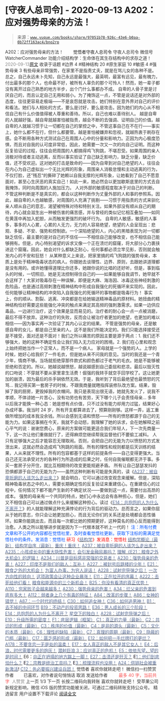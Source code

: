 # [守夜人总司令] - 2020-09-13 A202：应对强势母亲的方法！

> 来源：[`www.yuque.com/books/share/97051b78-926c-43e6-b0aa-0b72ff163ac4/bno2rp`](https://www.yuque.com/books/share/97051b78-926c-43e6-b0aa-0b72ff163ac4/bno2rp)

<ne-p id="520f42f3293818f927861ebbd5b15da4_p_0" data-lake-id="520f42f3293818f927861ebbd5b15da4_p_0"><ne-text id="u617354b0" style="color: rgb(51, 51, 51);">A202：应对强势母亲的方法！</ne-text></ne-p> <ne-p id="16cf53ead4c31c6d8ef541b3c12c1a36" data-lake-id="16cf53ead4c31c6d8ef541b3c12c1a36"><ne-text id="u68bce523" ne-fontsize="12" style="color: rgb(255, 255, 255);">原创</ne-text><ne-text id="ufc5b4fa1" ne-fontsize="14">觉悟者</ne-text><ne-text id="u867e90b3" ne-fontsize="14">守夜人总司令</ne-text></ne-p> <ne-p id="6acd7eafc49bc6ead57c887582c3c22c" data-lake-id="6acd7eafc49bc6ead57c887582c3c22c"><ne-text id="u87340d2d" ne-fontsize="14" ne-bold="true" style="color: rgb(51, 51, 51);">守夜人总司令</ne-text></ne-p> <ne-p id="e6b12765ba3f480731b404481db2400f" data-lake-id="e6b12765ba3f480731b404481db2400f"><ne-text id="u519f5ad4" ne-fontsize="14" style="color: rgb(51, 51, 51);">微信号</ne-text><ne-text id="u4105d00f" ne-fontsize="14" style="color: rgb(51, 51, 51);">WatcherCommander</ne-text></ne-p> <ne-p id="64483dcedb26a5817f122cd7d5b15c05" data-lake-id="64483dcedb26a5817f122cd7d5b15c05"><ne-text id="uce57bc09" ne-fontsize="14" style="color: rgb(51, 51, 51);">功能介绍</ne-text><ne-text id="uca1f1252" ne-fontsize="14" style="color: rgb(51, 51, 51);">结构学：生命体在其生存结构中的求存之道！</ne-text></ne-p> <ne-p id="ab649cc7ac647ecc008c48fa8a630ea9" data-lake-id="ab649cc7ac647ecc008c48fa8a630ea9"><ne-text id="u0d47e8c1" style="color: rgb(140, 140, 140);">2020-09-13</ne-text>[<ne-text id="u62315471" ne-fontsize="14">原文</ne-text>](https://mp.weixin.qq.com/s?__biz=MzAxNDk1NjI2Mw==&mid=2247485655&idx=1&sn=8b567ca04de5fe4deacfbfd7a3480ef7&chksm=9b8a2b5facfda2490b6c6c7a92e1ca520c1840ac5478c94a033c9b0ac8a07e7d8ceb7756fe61&scene=27#wechat_redirect&cpage=148)</ne-p> <ne-p id="5ac9a754168cd8a5983f6f5978f3d333" data-lake-id="5ac9a754168cd8a5983f6f5978f3d333"><ne-text id="ua7ac9564" style="color: rgb(51, 51, 51);">收录于话题</ne-text></ne-p> <ne-p id="bef7680ea2159c55f0db3ebfdeda863b" data-lake-id="bef7680ea2159c55f0db3ebfdeda863b"><ne-text id="u73ead190" style="color: rgb(51, 51, 51);">#边界 4</ne-text></ne-p> <ne-p id="a2cb7d7e6929a8f6c40c33af38cb3dfc" data-lake-id="a2cb7d7e6929a8f6c40c33af38cb3dfc"><ne-text id="u395b45e8" style="color: rgb(51, 51, 51);">#精神结构 20</ne-text></ne-p> <ne-p id="9880497bd38700a374368bf9d00f3800" data-lake-id="9880497bd38700a374368bf9d00f3800"><ne-text id="u06b6e826" style="color: rgb(51, 51, 51);">#原生家庭 10</ne-text></ne-p> <ne-p id="23caf004182652932d2ea29f6de7c1e5" data-lake-id="23caf004182652932d2ea29f6de7c1e5"><ne-text id="uce70ae17" style="color: rgb(51, 51, 51);">#敏感 4</ne-text></ne-p> <ne-p id="ed45fa9b228dce703f1a91cb0e188353" data-lake-id="ed45fa9b228dce703f1a91cb0e188353"><ne-text id="u6d4a5333" style="color: rgb(51, 51, 51);">#强势母亲 3</ne-text></ne-p> <ne-p id="40dbbbc8bc9107075d358a2a09bf456b" data-lake-id="40dbbbc8bc9107075d358a2a09bf456b"><ne-text id="u19c479c1" style="color: rgb(51, 51, 51);">有些母亲非常强势，在家里不是指责丈夫，就是在骂儿女的各种不是。总之，自己永远未卜先知，自己永远是最强大，最英明，最富有远见，最有魄力，付出最多的那个人，也命最不好，被所有人辜负的那个可怜人！然而，她一辈子都没有离开过自己熟悉的地方半步，出个门什么事都办不成。</ne-text></ne-p> <ne-p id="62da9d72b5ba059e56c0f78a6e9efdf4" data-lake-id="62da9d72b5ba059e56c0f78a6e9efdf4"><ne-text id="u7ef8c321" style="color: rgb(51, 51, 51);">自卑的人骨子里是讨厌自己的，而且认定自己无用和弱小。为了掩饰这一点，不管是说话还是对外部的态度，往往更容易走极端——不是哀怨就是攻击。她们特别在意外界对自己的评价和看法。她们与人相处的方式，要么是讨好，要么是攻击。因为她们的内心从不相信自己有什么价值值得被人尊重和善待。所以，自己也难以善待别人。</ne-text></ne-p> <ne-p id="9e49c6a43e664b2ea73282985af5e92a" data-lake-id="9e49c6a43e664b2ea73282985af5e92a"><ne-text id="ub4970edc" style="color: rgb(51, 51, 51);">越是自卑的人就越好强，越自卑就越害怕被指责，越会不断的去强调、证明自己的价值。越自卑的人就越习惯于让一切都在自己的掌控之中，不管这事自己在不在行——事实上，她什么都不在行，但什么都要管。越是害怕被嫌弃和忽视，就越热衷于刷存在感。会不断用各种方式测试自己在周围人心中的分量和影响力。正因为内心极度恐惧，而且对自我的认可度非常低，因此，她需要一次又一次的向自己证明。而这种反复验证的过程，往往会把周围的人都搞得鸡飞狗跳，不堪忍受。如果周围的亲人消极对待或者主动逃离，反而以事实验证了自己缺乏影响力，缺乏分量，缺乏价值，还不受欢迎。这对她的打击是致命的——因为自卑到对自己绝望的人，往往会在内心为自己虚拟出一个无比光辉的形象，周围亲人消极怠慢和主动逃离的行为，不仅打脸，还”残忍“的撕碎了她赖以自我支撑的光辉形象，让她看到了自己不愿意面对，甚至心生厌恶的真实自己！如此一来，她必然会以更加歇斯底里的方式去自我掩饰，同时向周围的人施加压力。</ne-text></ne-p> <ne-p id="ded8b740bc23ac3e8f1a48169e2ca44e" data-lake-id="ded8b740bc23ac3e8f1a48169e2ca44e"><ne-text id="u0a55a54a" style="color: rgb(51, 51, 51);">人对外部的敏感程度取决于对自己的判断。不管这种判断是不是真实的，都会以这种判断作为丈量外部的人和事的参照系。因此，越自卑的人也越敏感，对周围的人充满了挑剔——习惯于用指责的方式来驯化亲人顺从自己的意志，渴望被特殊对待和特别关注。如果外部没有顺从自己的期待，内心就会滋生出一种被伤害的痛苦感，并与曾经的类似记忆相互叠加——如同在黄莲中再加入蛇胆，从而触发更强烈的破坏行为。</ne-text></ne-p> <ne-p id="e5891ad06ec3a50ded828e53d185fba1" data-lake-id="e5891ad06ec3a50ded828e53d185fba1"><ne-text id="ua85e3a12" style="color: rgb(51, 51, 51);">自卑的人敏感，敏感的人事多，事多的人心累，心累的人无力，无力的人容易绝望，绝望的人会呈现出：悲观、多疑、不安、强势和控制欲。一个深陷绝望的人，内心的黑暗表现为对一切都缺乏信任，最主要的是对自己的不信任——不相信自己能够改变，也不相信自己能够拥有。但是，内心特别渴望的诉求又像一个正在溃烂的窟窿，将大部分心力裹挟进这个窟窿。因此，她会对什么都缺乏耐心，任何事都必须立竿见影，否则就会触发内心的不安和狂怒！</ne-text></ne-p> <ne-p id="fcb3fe6bfb920d203196351e319ef703" data-lake-id="fcb3fe6bfb920d203196351e319ef703"><ne-text id="u6f826bf8" style="color: rgb(51, 51, 51);">从某种意义上来说，把家里搞的鸡飞狗跳的强势母亲，本质上是处于精神吸毒状态的病人。你跟她去谈理性、边界、原则，去跟她讲道理都是没有用的。或许她懂得道理比你还多，她跟你说的比唱的还好听，但是，事到临头的时候，一切照旧，她是无法控制得住自己的——如果能够自我调节，她早就不会这样了！大家对吸毒存在一种误解，即便是大麻、海洛因、冰毒这些神经刺激的危险品，也是通过高频刺激在精神结构中形成自我强化的死循环来实现的。因此，任何能够让精神结构的冲突陷入自我强化的死循环的事物都是吸毒行为！</ne-text></ne-p> <ne-p id="09348e0f4d12689bd64bb674c34666e3" data-lake-id="09348e0f4d12689bd64bb674c34666e3"><ne-text id="u23ba1b2f" style="color: rgb(51, 51, 51);">事实上，你的顺从、割裂、逃离、冲突都是在给她输送精神毒品的原材料。她扭曲的精神结构恰好需要这些能强化冲突的触点来满足其高频的强刺激需求。如果一边供应毒品，一边进行治疗，这个效果是显而易见的。治疗者的耐心会一点一点被消磨，最后不得不放弃。这种治疗的失败，反而会让被治疗者更加的绝望，也更加的难以相信——因为事实再一次验证了其内心认定的结果。</ne-text></ne-p> <ne-p id="bccfdb795e006ddd44bb70fc1bd8fcd4" data-lake-id="bccfdb795e006ddd44bb70fc1bd8fcd4"><ne-text id="u873f8da9" style="color: rgb(51, 51, 51);">不管是强势的母亲，还是敏感自卑的女儿，都是自己至亲的人。这不是我们所能决定的。我们只能选择接受还是不接受，面对还是不面对！我们之所以痛苦的原因主要是源于两点：1\. 我们还不够强大，她的这种不确定性会让我们陷入无力应对的困境。2\. 我们在心里和观念上始终把她当作一个正常人，而不是一个病人。</ne-text></ne-p> <ne-p id="c1c878fe376fd8107d25b92ed78e4da9" data-lake-id="c1c878fe376fd8107d25b92ed78e4da9"><ne-text id="u61a3f3bc" style="color: rgb(51, 51, 51);">家母就是一个强势的人。上学的时候，她好心给我织了一件毛衣，但是她从来不问我的意见。当时的我还是一个青少年，情商不够。当场就拒绝穿那件款式和颜色都过于老气的毛衣。她是不能够被拒绝和否定的。所以，她越说越愤怒，越说越感到自己委屈和悲凉。最后以毁灭性的口吻说：不穿就不要从家里拿生活费！倔强的我转手就空手回学校了。这让她更加的崩溃，因为最后的杀手锏依然无效。于是，我听到了背后最绝望也最愤怒的咒骂…</ne-text></ne-p> <ne-p id="6e37aef414cd1dcf03861fc8e96dfcc6" data-lake-id="6e37aef414cd1dcf03861fc8e96dfcc6"><ne-text id="u48591444" style="color: rgb(51, 51, 51);">我记得买第一套房子的时候，不跟我商量就瞎指挥装修队改方案。结果，毁掉了我的厨房，更毁掉我的衣帽间。我只是表现出很无语，她就先发火了，说我不孝顺，不体谅她一片苦心，没有功劳也有苦劳，天下哪个儿子会责怪母亲…</ne-text></ne-p> <ne-p id="4360daaf569a62da587bc0084d9e227a" data-lake-id="4360daaf569a62da587bc0084d9e227a"><ne-text id="u84038505" style="color: rgb(51, 51, 51);">多年以后我才能换一种心态：她是想有点价值，只不过没有能力却用力过猛，结果好心办成坏事。我当时 24 岁，所有开支都算进去了，预算刚刚够。这样一弄，返工重做所增加的成本我没余钱。所以会感到无语和愤怒——所有的愤怒都源于自己的无能为力。如果这事搁在今天，我就不会动怒，我理解了她的诉求，会在她解释之前心平气的说：谢谢您费心，原来的方案做可能更适合我们年轻人，下一次先商量一下，这一次让他们重做就行了，还得麻烦您继续帮我监督他们不要偷工减料。</ne-text></ne-p> <ne-p id="c6c1ed92895fbc253b0879e85f5114c9" data-lake-id="c6c1ed92895fbc253b0879e85f5114c9"><ne-text id="u5f9d0eb5" style="color: rgb(51, 51, 51);">人只有足够强大之后才能容忍无理取闹。否则，会把自己的无能为力以愤怒的方式发泄出来，这就必然会造成鸡飞狗跳的局面。所有的理性和规则都是后天训练的结果，人从来就不理性。所有的包容都基于这样的前提条件——自己变得更强大。当自己还无法承受对方的各种行为所造成的后果之时，任何自我催眠都无济于事。多买一套房子分开住，就比互相期待的改变更能规避矛盾。</ne-text></ne-p> <ne-p id="58bf62ce7768a5368afe60c5761a91cc" data-lake-id="58bf62ce7768a5368afe60c5761a91cc"><ne-text id="u8d0ecbee" style="color: rgb(51, 51, 51);">所有让自己瑟瑟发抖的恐惧都源于自己的无能为力——虽然这种判断有可能是失真的，读《</ne-text>[<ne-text id="u22beae32" style="color: rgb(87, 107, 149);">A237：被自卑折磨的人该怎么走出来？</ne-text>](http://mp.weixin.qq.com/s?__biz=MzIzMDYwOTM0Mg==&mid=2247484529&idx=1&sn=5cda6fa381314ad6f7a35ab99e1371eb&chksm=e8b19ca0dfc615b689e2d9bb82ff6a52ad758063a1994d668cd4b86d62f7eb69d75dcf203381&scene=21#wechat_redirect)<ne-text id="u9f089958" style="color: rgb(51, 51, 51);">》就会明白，它可以通过改变观念来缓解。但是，深陷精神吸毒状态之中的人，需要长期确定性的反复验证来重建信心。在重建信心的过程中，任何情况下都不能产生新的不确定状况——要做到这一点，需要付出高昂的成本。</ne-text></ne-p> <ne-p id="78169b4a1af4d21c28ebcaffaf6ea422" data-lake-id="78169b4a1af4d21c28ebcaffaf6ea422"><ne-text id="u66bbf3c4" ne-bold="true" style="color: rgb(51, 51, 51);">强势的母亲有一个共同的特点，她们心中永远会有各种担心，但是，她们又不相信自己可以通过做点什么来缓解这种担心。读过《</ne-text>[<ne-text id="u73838103" ne-bold="true" style="color: rgb(87, 107, 149);">E14：总抱怨的人为什么不离开？</ne-text>](http://mp.weixin.qq.com/s?__biz=MzIzMDYwOTM0Mg==&mid=2247484341&idx=1&sn=c266eb0136273f0b1219e0fd659daafc&chksm=e8b19b64dfc61272f157e1e17a76b2e83c6fd62a1beb78d60ea73a65463109b428cd9dd6ce7a&scene=21#wechat_redirect)<ne-text id="u7ff3df28" ne-bold="true" style="color: rgb(51, 51, 51);">》的人就能理解这种充满悖论的行为背后的驱动力。</ne-text><ne-text id="ubb9e63de" style="color: rgb(51, 51, 51);">总而言之，如果你屈从于她的意志，你只会让她更加担心，而且无论你们的关系还是处境都会恶性循环。如果你能跳出去，而且每一次都比她的预期更好，这种莫名的担心反而能得到治愈。人类之所以能够进步就是因为下一代根本就不听上一代的！</ne-text></ne-p> <ne-p id="16b329bddf27dba0baf7ea85db9bd83f" data-lake-id="16b329bddf27dba0baf7ea85db9bd83f"><ne-text id="u2e5f2795" style="color: rgb(0, 82, 255);">注：</ne-text><ne-text id="u0edb4248" style="color: rgb(0, 82, 255);">所有付费文章和不公开的内容都在觉悟社里，及时查看觉悟社更新。获取下注标的需满足觉悟社中的条件。发消息：觉悟社</ne-text></ne-p> <ne-p id="457ba340a508edc24386fdfc39f3eab9" data-lake-id="457ba340a508edc24386fdfc39f3eab9"><ne-text id="uba0476f6" style="color: rgb(255, 0, 0);">研习《</ne-text>[<ne-text id="u5e34d643" style="color: rgb(87, 107, 149);">结构学</ne-text>](https://mp.weixin.qq.com/mp/appmsgalbum?action=getalbum&album_id=1318317199878225920&__biz=MzAxNDk1NjI2Mw==#wechat_redirect)<ne-text id="uf64864df" style="color: rgb(255, 0, 0);">》发消息</ne-text><ne-text id="u7ed46060" ne-bold="true" style="color: rgb(255, 0, 0);">：觉悟社</ne-text></ne-p>  <ne-p id="9edf552629cc59659ee76d69ca0e0a3d" data-lake-id="9edf552629cc59659ee76d69ca0e0a3d"><ne-card data-card-name="image" data-card-type="inline" id="PWWiT" data-event-boundary="card" style="color: rgb(51, 51, 51);"><ne-p id="2a4eb0530965edc76691daf76a311188" data-lake-id="2a4eb0530965edc76691daf76a311188">[<ne-text id="u502c2e09" style="color: rgb(87, 107, 149);">结构学概论（最新）</ne-text>](http://mp.weixin.qq.com/s?__biz=MzAxNDk1NjI2Mw==&mid=2247485167&idx=1&sn=d5e962eff4a8e9770c83bc87d19d07f3&chksm=9b8a2567acfdac7154f7a62996dca874e5d186b44f3d120dcb633760318788c42d304e325313&scene=21#wechat_redirect)</ne-p> <ne-p id="51837cd657ad6d878ff06b63913b4aa5" data-lake-id="51837cd657ad6d878ff06b63913b4aa5">[<ne-text id="ue7b48086" style="color: rgb(87, 107, 149);">结构学自序（最新）</ne-text>](http://mp.weixin.qq.com/s?__biz=MzAxNDk1NjI2Mw==&mid=2247485327&idx=1&sn=5a8c9a6499c84e1c3129ca7cb41e0ac7&chksm=9b8a2407acfdad112471c12c6b86e4e914116dbb6d6588fa726a72e0aafa01d9c1b9fd24a738&scene=21#wechat_redirect)</ne-p> <ne-p id="8af07294277ea6320acaec7a78bb7bfa" data-lake-id="8af07294277ea6320acaec7a78bb7bfa">[<ne-text id="u5efaf0fb" style="color: rgb(87, 107, 149);">重庆！重庆！</ne-text>](http://mp.weixin.qq.com/s?__biz=MzAxNDk1NjI2Mw==&mid=2247485354&idx=1&sn=331128611c478feede60317e963239a5&chksm=9b8a2422acfdad3448a9bcc0f9745f4367028e8a9b0a307f7c01c2690c398560a4be5e43492c&scene=21#wechat_redirect)</ne-p> <ne-p id="7a6cdb6640dd5038feb63d05d29b8abe" data-lake-id="7a6cdb6640dd5038feb63d05d29b8abe">[<ne-text id="ua1c704ec" style="color: rgb(87, 107, 149);">A237：被自卑折磨的人该怎么走出来？</ne-text>](http://mp.weixin.qq.com/s?__biz=MzIzMDYwOTM0Mg==&mid=2247484529&idx=1&sn=5cda6fa381314ad6f7a35ab99e1371eb&chksm=e8b19ca0dfc615b689e2d9bb82ff6a52ad758063a1994d668cd4b86d62f7eb69d75dcf203381&scene=21#wechat_redirect)</ne-p> <ne-p id="202cb8bf6e1621585385b530f5dc7e86" data-lake-id="202cb8bf6e1621585385b530f5dc7e86">[<ne-text id="u018eff0d" style="color: rgb(87, 107, 149);">A235：小孩成长中的重大隐性危害！</ne-text>](http://mp.weixin.qq.com/s?__biz=MzIzMDYwOTM0Mg==&mid=2247484498&idx=1&sn=29d5df90e1621a833a1b091917d398c5&chksm=e8b19c83dfc61595ea43aa681ecf86e291392deeec080e32ab21cbacdd044c99e0d9ba86591e&scene=21#wechat_redirect)</ne-p> <ne-p id="5cb3c636f9c00794ee40729a12f496f3" data-lake-id="5cb3c636f9c00794ee40729a12f496f3">[<ne-text id="ud0be3b0b" style="color: rgb(87, 107, 149);">会引发金融风暴吗？</ne-text>](http://mp.weixin.qq.com/s?__biz=MzIzMDYwOTM0Mg==&mid=2247484522&idx=1&sn=2c70396adcb6dc54df34052ca924aac5&chksm=e8b19cbbdfc615ad03c4de063af6eb3dcd8af5e3b20e71438206304d6b44ad150fc6d8b8e9ff&scene=21#wechat_redirect)</ne-p> <ne-p id="134a18b356bd66d7ee63a608c41c0830" data-lake-id="134a18b356bd66d7ee63a608c41c0830">[<ne-text id="ufe23ba70" style="color: rgb(87, 107, 149);">理解《E21：粮食之外大机会》的逻辑！</ne-text>](http://mp.weixin.qq.com/s?__biz=MzIzMDYwOTM0Mg==&mid=2247484490&idx=1&sn=d6b0ba80383d73c2bfb33dd61bad8d51&chksm=e8b19c9bdfc6158d73d9235a78c2973b21668eebd350c2f32979b7c00cbf60772ad297245654&scene=21#wechat_redirect)</ne-p> <ne-p id="98181065e9c8a1235ecd079b22569b67" data-lake-id="98181065e9c8a1235ecd079b22569b67">[<ne-text id="u4ab5b9b8" style="color: rgb(87, 107, 149);">A234：川普是目标感非常强的交易者！</ne-text>](http://mp.weixin.qq.com/s?__biz=MzAxNDk1NjI2Mw==&mid=2247485608&idx=1&sn=057b67c8598ed8c182cbd27b048bb43a&chksm=9b8a2b20acfda2364c5788396766d79261e91c64949349d9a398b69e85f64dcbf357125dc14b&scene=21#wechat_redirect)</ne-p> <ne-p id="3ef6816bd8dad4778901e589653e4382" data-lake-id="3ef6816bd8dad4778901e589653e4382">[<ne-text id="uafb97997" style="color: rgb(87, 107, 149);">A230：强势母亲的危害！</ne-text>](http://mp.weixin.qq.com/s?__biz=MzAxNDk1NjI2Mw==&mid=2247485580&idx=1&sn=2cc3edbadc35fe694b34e553e609e93f&chksm=9b8a2b04acfda21277dcce494459ecb73b606a954a7e020e03498408591b33bead008575f0f7&scene=21#wechat_redirect)</ne-p> <ne-p id="21504616017bd9a6047ee59240f1d91f" data-lake-id="21504616017bd9a6047ee59240f1d91f">[<ne-text id="ud97b1c2e" style="color: rgb(87, 107, 149);">A227：印度不是我们的敌人：互补！</ne-text>](http://mp.weixin.qq.com/s?__biz=MzAxNDk1NjI2Mw==&mid=2247485574&idx=1&sn=268d20521da6989ef4ae4dd016f2786b&chksm=9b8a2b0eacfda2181ec2982469228e388b8a0b4bd1418bc8fd7a61b31e09253a019d6c409a38&scene=21#wechat_redirect)</ne-p> <ne-p id="4f493f9b6a24ca6492074e5fc236e03b" data-lake-id="4f493f9b6a24ca6492074e5fc236e03b">[<ne-text id="u77ef1606" style="color: rgb(87, 107, 149);">A227 ：被封号后跳楼的少年！</ne-text>](http://mp.weixin.qq.com/s?__biz=MzAxNDk1NjI2Mw==&mid=2247485567&idx=1&sn=08c539f8f9af069f0be6a2b77ae1e332&chksm=9b8a2bf7acfda2e147d220912f1643f4d151b6d470349d767471016ae5e2ef75ad61942949aa&scene=21#wechat_redirect)</ne-p> <ne-p id="d59c14756c6b8f99867629b241ee2e09" data-lake-id="d59c14756c6b8f99867629b241ee2e09">[<ne-text id="u7ca3a748" style="color: rgb(87, 107, 149);">E21：粮食之外的大机会！</ne-text>](http://mp.weixin.qq.com/s?__biz=MzIzMDYwOTM0Mg==&mid=2247484467&idx=1&sn=3e55978f301000a127810e175ff62431&chksm=e8b19ce2dfc615f43cf8c3132fde8ff0b62438e3f2c48fc87d1e74e56cf796e6a81cbf6095d1&scene=21#wechat_redirect)</ne-p> <ne-p id="5b6fddb03b50f76d81a43e0827d31d01" data-lake-id="5b6fddb03b50f76d81a43e0827d31d01">[<ne-text id="u5659cff1" style="color: rgb(87, 107, 149);">为富人办事，为穷人说话！</ne-text>](http://mp.weixin.qq.com/s?__biz=MzIzMDYwOTM0Mg==&mid=2247484462&idx=1&sn=195ebab17907fba73c69ae7a11bc40ad&chksm=e8b19cffdfc615e9b2f88327d492813afa3656859f4d67a6d831ac1cf684a54b760a8b8edcd6&scene=21#wechat_redirect)</ne-p> <ne-p id="308a98d22b316798201368c3ec959630" data-lake-id="308a98d22b316798201368c3ec959630">[<ne-text id="ud1c8ea42" style="color: rgb(87, 107, 149);">A228：试射完导弹之后！</ne-text>](http://mp.weixin.qq.com/s?__biz=MzIzMDYwOTM0Mg==&mid=2247484457&idx=1&sn=df8df33971702f91b753ae45f52d165d&chksm=e8b19cf8dfc615ee367c487e82b8450dd723dd5255b789337b8bde92a1f8405e3d71269f34ae&scene=21#wechat_redirect)</ne-p> <ne-p id="ceb5b879b4ce41a2b71b01445f04445b" data-lake-id="ceb5b879b4ce41a2b71b01445f04445b">[<ne-text id="ud765f731" style="color: rgb(87, 107, 149);">一次方向性的转向！</ne-text>](http://mp.weixin.qq.com/s?__biz=MzIzMDYwOTM0Mg==&mid=2247484426&idx=1&sn=430ba9a2f1537848dc2ca35f44877633&chksm=e8b19cdbdfc615cdf516be63ce9647608d13cfc5edb93e248227b651264b71a4c3ef40af6469&scene=21#wechat_redirect)</ne-p> <ne-p id="07c734f2993df71d4e85b079ddfa1a29" data-lake-id="07c734f2993df71d4e85b079ddfa1a29">[<ne-text id="u1cab3f47" style="color: rgb(87, 107, 149);">这项政策会让这种企业暴涨！</ne-text>](http://mp.weixin.qq.com/s?__biz=MzAxNDk1NjI2Mw==&mid=2247485501&idx=1&sn=48afac32bfdab7acc8bcdc4c747a5060&chksm=9b8a2bb5acfda2a3cca374997c6b5a4e8e9e26e4f5bf4bd171ef9100692e431fab74cbbc15f6&scene=21#wechat_redirect)</ne-p> <ne-p id="8ae6c1991cc23c99c65484ff1dab40ae" data-lake-id="8ae6c1991cc23c99c65484ff1dab40ae">[<ne-text id="u8b89b6ea" style="color: rgb(87, 107, 149);">E11：正在拉开的序幕！</ne-text>](http://mp.weixin.qq.com/s?__biz=MzIzMDYwOTM0Mg==&mid=2247484429&idx=1&sn=279d506a3227b5ce32b3f748030b6d85&chksm=e8b19cdcdfc615cab4d71852335bf289a6cd64cec0767a6a6d5f94037774b63e03b7b0ee08d1&scene=21#wechat_redirect)</ne-p> <ne-p id="ef6368d47170aca9c12f9c8eef318b10" data-lake-id="ef6368d47170aca9c12f9c8eef318b10">[<ne-text id="u4ddad7f8" style="color: rgb(87, 107, 149);">A222：去死给他们看！</ne-text>](http://mp.weixin.qq.com/s?__biz=MzIzMDYwOTM0Mg==&mid=2247484441&idx=1&sn=1615709251d7bb034c73ecce3e4c14c5&chksm=e8b19cc8dfc615ded11c69f5d87f331891afe58bb6a1ac4d18908e7056fdc2ca7deb28a02ffa&scene=21#wechat_redirect)</ne-p> <ne-p id="a157ea0003ab6394a22e2d574f65f154" data-lake-id="a157ea0003ab6394a22e2d574f65f154">[<ne-text id="u605a7d1e" style="color: rgb(87, 107, 149);">粮食和能源中的三个新机会！</ne-text>](http://mp.weixin.qq.com/s?__biz=MzIzMDYwOTM0Mg==&mid=2247484415&idx=1&sn=ef3626b963e5b45dec87912463a8603e&chksm=e8b19b2edfc6123828d2919701fcc05f05fc035bc55ce0c6e8440475b4884683c024235823db&scene=21#wechat_redirect)</ne-p> <ne-p id="5ef5b4e56b0504808f035bb4df8e3cf2" data-lake-id="5ef5b4e56b0504808f035bb4df8e3cf2">[<ne-text id="u4aae8b61" style="color: rgb(87, 107, 149);">B25：你没有看清的真正优势！</ne-text>](http://mp.weixin.qq.com/s?__biz=MzIzMDYwOTM0Mg==&mid=2247484397&idx=1&sn=27132ec1912c70e752f7869429505a80&chksm=e8b19b3cdfc6122a7731db9eb66341a9909e9d973b25a6e228a62e7f360c1f0eff906591ed04&scene=21#wechat_redirect)</ne-p> <ne-p id="7a70114a0020c51e7dc2ab02a2aa62d2" data-lake-id="7a70114a0020c51e7dc2ab02a2aa62d2">[<ne-text id="uec8a46a1" style="color: rgb(87, 107, 149);">A110：穷家败子会越来越多！</ne-text>](http://mp.weixin.qq.com/s?__biz=MzAxNDk1NjI2Mw==&mid=2247484897&idx=1&sn=84e1c8a85eb385c04f400095d47d55eb&chksm=9b8a2669acfdaf7f7a431a12c057023ae123aaa855b0f9d48a98c21eae27788632beb60765c9&scene=21#wechat_redirect)</ne-p> <ne-p id="73e27f2584c9b033515acf91ffc3a74a" data-lake-id="73e27f2584c9b033515acf91ffc3a74a">[<ne-text id="u9b83b003" style="color: rgb(87, 107, 149);">A230：强势母亲的危害！</ne-text>](http://mp.weixin.qq.com/s?__biz=MzAxNDk1NjI2Mw==&mid=2247485580&idx=1&sn=2cc3edbadc35fe694b34e553e609e93f&chksm=9b8a2b04acfda21277dcce494459ecb73b606a954a7e020e03498408591b33bead008575f0f7&scene=21#wechat_redirect)</ne-p> <ne-p id="281755595c907bc28a8a9a964ac76ce9" data-lake-id="281755595c907bc28a8a9a964ac76ce9">[<ne-text id="u2b90160e" style="color: rgb(87, 107, 149);">A34：烂父亲的危害到底有多大！</ne-text>](http://mp.weixin.qq.com/s?__biz=MzIzMDYwOTM0Mg==&mid=2247483986&idx=1&sn=984fbf5e696f7a3f34f25dcf93037cea&chksm=e8b19a83dfc61395d629a54503920505c42a73a62b9e72308ed4ea0d66c509ca66a1a3138ea5&scene=21#wechat_redirect)</ne-p> <ne-p id="c5950d1bcc173b2cfd5b44023078cb3c" data-lake-id="c5950d1bcc173b2cfd5b44023078cb3c">[<ne-text id="u6bfff662" style="color: rgb(87, 107, 149);">A112：弱者身上几个有毒的特征！</ne-text>](http://mp.weixin.qq.com/s?__biz=MzAxNDk1NjI2Mw==&mid=2247484903&idx=1&sn=609b7c81f10207eea8bcccbe35aa61b6&chksm=9b8a266facfdaf790a328ee9eca9d05f95ce939b69b2e4c1fcaacd63470bd79c44d03caeb00c&scene=21#wechat_redirect)</ne-p> <ne-p id="b19eb5a152a1c13273dda2b17431623a" data-lake-id="b19eb5a152a1c13273dda2b17431623a">[<ne-text id="u59074cdb" style="color: rgb(87, 107, 149);">A84：改革的步骤！</ne-text>](http://mp.weixin.qq.com/s?__biz=MzIzMDYwOTM0Mg==&mid=2247484098&idx=1&sn=8a28fd5dce47b485ed38e4f3cfdb7d05&chksm=e8b19a13dfc61305fde13511d297aa1d6b59184825c7998f338e7d5f36742e3c06c717d78fe8&scene=21#wechat_redirect)</ne-p> <ne-p id="e8574d7f213e8a4b737e209ccbf85366" data-lake-id="e8574d7f213e8a4b737e209ccbf85366">[<ne-text id="u320d0f86" style="color: rgb(87, 107, 149);">A86：女神的错觉！</ne-text>](http://mp.weixin.qq.com/s?__biz=MzAxNDk1NjI2Mw==&mid=2247484733&idx=1&sn=fab22e8ab3f80b78dab3d4e2e2716bfb&chksm=9b8a26b5acfdafa374df83506e5086a573169362877918977c08490b4e9747c45c99d1266e7f&scene=21#wechat_redirect)</ne-p> <ne-p id="974352f335679f498b775cd659bca4ae" data-lake-id="974352f335679f498b775cd659bca4ae">[<ne-text id="ua5c8f1b5" style="color: rgb(87, 107, 149);">A87：一个时代的终结！</ne-text>](http://mp.weixin.qq.com/s?__biz=MzIzMDYwOTM0Mg==&mid=2247484102&idx=1&sn=c0572fe89409ac0ef2d1468b8f81f130&chksm=e8b19a17dfc6130119eacf0492c237b5173f6f9c13265a36d7919e3132228f8c2d3306863c08&scene=21#wechat_redirect)</ne-p> <ne-p id="c11a061f23ab620af4819cd45e75af56" data-lake-id="c11a061f23ab620af4819cd45e75af56">[<ne-text id="u7599b568" style="color: rgb(87, 107, 149);">C30：如何追女神！</ne-text>](http://mp.weixin.qq.com/s?__biz=MzAxNDk1NjI2Mw==&mid=2247484588&idx=1&sn=de5c95495cc04bcfe8644c3c2bc025c3&chksm=9b8a2724acfdae3286a142c2de506a7494e2d7aa50c990c0e159cedab07b5287040f286dfac6&scene=21#wechat_redirect)</ne-p> <ne-p id="b71faf8d901f01e4ca57f005a9a77945" data-lake-id="b71faf8d901f01e4ca57f005a9a77945">[<ne-text id="u25198c51" style="color: rgb(87, 107, 149);">C36：如何追男神！</ne-text>](http://mp.weixin.qq.com/s?__biz=MzAxNDk1NjI2Mw==&mid=2247485234&idx=1&sn=3a3659e6648263013c662bb25ff35795&chksm=9b8a24baacfdadace5d8fa147798a3e18e84b07e4f8761b0f7137b9811a42425b869336013db&scene=21#wechat_redirect)</ne-p> <ne-p id="e9fd9c3cffdb588a19277c6fa04a8db7" data-lake-id="e9fd9c3cffdb588a19277c6fa04a8db7">[<ne-text id="uae309aa0" style="color: rgb(87, 107, 149);">B1：去不掉的中间环节</ne-text>](http://mp.weixin.qq.com/s?__biz=MzIzMDYwOTM0Mg==&mid=2247483903&idx=1&sn=e8a21cb816d6a27d869f81463805a208&chksm=e8b1992edfc610380f54d91f9acc9844820c77ce8a5bcedb4f36372c406647f45fd2514a6a77&scene=21#wechat_redirect)</ne-p> <ne-p id="ba1f4b0d945432b42b8cfa4cd78a8ded" data-lake-id="ba1f4b0d945432b42b8cfa4cd78a8ded">[<ne-text id="u0788fe9f" style="color: rgb(87, 107, 149);">B19：不动产的投资思路！</ne-text>](http://mp.weixin.qq.com/s?__biz=MzIzMDYwOTM0Mg==&mid=2247484069&idx=1&sn=a13a6e590a21b27fd1356718b3a2dcd3&chksm=e8b19a74dfc613622b23c7233732cbb1d499c75f9b7ac3047cdeaee3a34eeae7d3b4871429f1&scene=21#wechat_redirect)</ne-p> <ne-p id="cdd9b411983f687c2a366209b2ed43dc" data-lake-id="cdd9b411983f687c2a366209b2ed43dc">[<ne-text id="ua55191ad" style="color: rgb(87, 107, 149);">E36：男人成长的三个阶段！</ne-text>](http://mp.weixin.qq.com/s?__biz=MzIzMDYwOTM0Mg==&mid=2247484322&idx=1&sn=c300d9466951d36645128c5167ca5934&chksm=e8b19b73dfc61265dde1bb437a9945db0c1d9c7fe1cbffe1feec995c9dde8a6eb99272dc86a9&scene=21#wechat_redirect)</ne-p> <ne-p id="9edc712f1b0dea57faa48a57eea4051e" data-lake-id="9edc712f1b0dea57faa48a57eea4051e">[<ne-text id="udbd9f303" style="color: rgb(87, 107, 149);">E14：总抱怨的人为什么不离开？</ne-text>](http://mp.weixin.qq.com/s?__biz=MzIzMDYwOTM0Mg==&mid=2247484341&idx=1&sn=c266eb0136273f0b1219e0fd659daafc&chksm=e8b19b64dfc61272f157e1e17a76b2e83c6fd62a1beb78d60ea73a65463109b428cd9dd6ce7a&scene=21#wechat_redirect)</ne-p> <ne-p id="049d03c8dc0d2bdf1088cb51369aed55" data-lake-id="049d03c8dc0d2bdf1088cb51369aed55">[<ne-text id="u1ff31c2d" style="color: rgb(87, 107, 149);">星空下的独白！</ne-text>](http://mp.weixin.qq.com/s?__biz=MzAxNDk1NjI2Mw==&mid=2247484550&idx=1&sn=fa82f3305cc05c03bebea3852dd822b6&chksm=9b8a270eacfdae181964706c9ba3ccde2a315f3f6e21011f6296b060e0e14384ad0485da97f9&scene=21#wechat_redirect)</ne-p> <ne-p id="183f74404a151ccad6b2b0cbd25c0936" data-lake-id="183f74404a151ccad6b2b0cbd25c0936">[<ne-text id="u0bd647d5" style="color: rgb(87, 107, 149);">A228：试射完导弹之后！</ne-text>](http://mp.weixin.qq.com/s?__biz=MzIzMDYwOTM0Mg==&mid=2247484457&idx=1&sn=df8df33971702f91b753ae45f52d165d&chksm=e8b19cf8dfc615ee367c487e82b8450dd723dd5255b789337b8bde92a1f8405e3d71269f34ae&scene=21#wechat_redirect)</ne-p> <ne-p id="f6b5dc779b377d5e8bd18e525ae660a1" data-lake-id="f6b5dc779b377d5e8bd18e525ae660a1">[<ne-text id="ub868507f" style="color: rgb(87, 107, 149);">E10：升级所需的密度！</ne-text>](http://mp.weixin.qq.com/s?__biz=MzAxNDk1NjI2Mw==&mid=2247485337&idx=1&sn=e93780b3d10de5b467e71f326eb12838&chksm=9b8a2411acfdad07d858079223ba3eda77fe88caa8d769030eb67c15f5511fab584f8d1244ca&scene=21#wechat_redirect)</ne-p> <ne-p id="781dec5d01a92c2c599934240aed3d20" data-lake-id="781dec5d01a92c2c599934240aed3d20">[<ne-text id="u2bc8e69b" style="color: rgb(87, 107, 149);">F1：底层逻辑（框架）</ne-text>](http://mp.weixin.qq.com/s?__biz=MzAxNDk1NjI2Mw==&mid=2247485072&idx=1&sn=83d919c9e3bf71d25978a97c8d4c8aa6&chksm=9b8a2518acfdac0ea8a0f84382cc7c0a26d1ac3664d76c6365aee67ac4ebcac1bf280c060249&scene=21#wechat_redirect)</ne-p> <ne-p id="1ba1f71156d8e676ec1c0d7da7ca993d" data-lake-id="1ba1f71156d8e676ec1c0d7da7ca993d">[<ne-text id="u208617da" style="color: rgb(87, 107, 149);">C1：真正的力量（最新）</ne-text>](http://mp.weixin.qq.com/s?__biz=MzAxNDk1NjI2Mw==&mid=2247485209&idx=1&sn=d7b335d2c9632363c72de85ce7834b3e&chksm=9b8a2491acfdad87ae308d74534ec4def57980a2b1db88ffe56ac03e4d76ea55e7eab2343097&scene=21#wechat_redirect)</ne-p> <ne-p id="666f546d368a1d7d835dc18da7720492" data-lake-id="666f546d368a1d7d835dc18da7720492">[<ne-text id="u983b207b" style="color: rgb(87, 107, 149);">C2：共识的形成（最新）</ne-text>](http://mp.weixin.qq.com/s?__biz=MzAxNDk1NjI2Mw==&mid=2247485384&idx=1&sn=aa308c97231cc609a153084476d641b9&chksm=9b8a2440acfdad568804216b9029604de6eb9b459260c16c18ea48de0d1bbf58feb601676e82&scene=21#wechat_redirect)</ne-p> <ne-p id="b58ff5987aaf0e0d225c3fc1bb23c006" data-lake-id="b58ff5987aaf0e0d225c3fc1bb23c006">[<ne-text id="u3f78d440" style="color: rgb(87, 107, 149);">C3：秩序的价值（最新）</ne-text>](http://mp.weixin.qq.com/s?__biz=MzAxNDk1NjI2Mw==&mid=2247485403&idx=1&sn=c9688c8d575a24618938330c4c315a0e&chksm=9b8a2453acfdad45063e46b8cdb4c0cfcb95a2b39aecda10a95f9f2082a6f10c606993b426eb&scene=21#wechat_redirect)</ne-p> <ne-p id="88e2e0e19aebdb91b9d70b175351f08c" data-lake-id="88e2e0e19aebdb91b9d70b175351f08c">[<ne-text id="uc57e4018" style="color: rgb(87, 107, 149);">C4：是非的源头（最新）</ne-text>](http://mp.weixin.qq.com/s?__biz=MzAxNDk1NjI2Mw==&mid=2247485283&idx=1&sn=4f6374be824ea0fb148517f63cae7a95&chksm=9b8a24ebacfdadfd9bb865954cfc7b9621c1450b4c258506347b2201a04c6057c4119a1a0820&scene=21#wechat_redirect)</ne-p> <ne-p id="69a8d85ade4f6bcbceae861821db31d0" data-lake-id="69a8d85ade4f6bcbceae861821db31d0">[<ne-text id="ua1075c2b" style="color: rgb(87, 107, 149);">C5：文化的本质（最新）</ne-text>](http://mp.weixin.qq.com/s?__biz=MzAxNDk1NjI2Mw==&mid=2247485176&idx=1&sn=edd2d2664617b856f73da27471529eb6&chksm=9b8a2570acfdac66a9ad0160a17afd9e23a687bc0be9b7517602aaf3fa126c5d785bcead0da7&scene=21#wechat_redirect)</ne-p> <ne-p id="9834eb4e35e7038ea514037b0ad1ad23" data-lake-id="9834eb4e35e7038ea514037b0ad1ad23">[<ne-text id="u4871bac7" style="color: rgb(87, 107, 149);">C6：理性的缺陷（最新）</ne-text>](http://mp.weixin.qq.com/s?__biz=MzAxNDk1NjI2Mw==&mid=2247485088&idx=1&sn=dc240d68dabbc3fbaa9897c63128e439&chksm=9b8a2528acfdac3e2ed7d1fff93035fb458ffdde98085ac6cfcd64bd53c9b8492733341b88ca&scene=21#wechat_redirect)</ne-p> <ne-p id="cedc8e75b014079d8abd9dacd4af3dda" data-lake-id="cedc8e75b014079d8abd9dacd4af3dda">[<ne-text id="u9edc8e50" style="color: rgb(87, 107, 149);">C7：真理的周期（最新）</ne-text>](http://mp.weixin.qq.com/s?__biz=MzAxNDk1NjI2Mw==&mid=2247485125&idx=1&sn=724eac40812de46a36c36a423d100223&chksm=9b8a254dacfdac5b81e40465e73885bad2944e5115cd3c3fd5564b139fff62d8d15465bdc614&scene=21#wechat_redirect)</ne-p> <ne-p id="0b2dc41c31e4587f3b3abe852c5b8e76" data-lake-id="0b2dc41c31e4587f3b3abe852c5b8e76">[<ne-text id="u705b1fbe" style="color: rgb(87, 107, 149);">C9：隐蔽的门槛（最新）</ne-text>](http://mp.weixin.qq.com/s?__biz=MzAxNDk1NjI2Mw==&mid=2247485348&idx=1&sn=ff97eada6a187dc249bda43b3b1b6322&chksm=9b8a242cacfdad3a56345ecbfec34c4b29ae50e2c9b8b8e59e501c899390f434f72ae3d6ad87&scene=21#wechat_redirect)</ne-p> <ne-p id="3cb4245de57cd82964c9f668cff45f73" data-lake-id="3cb4245de57cd82964c9f668cff45f73">[<ne-text id="u31ffda88" style="color: rgb(87, 107, 149);">C17：匮乏感的形成（最新）</ne-text>](http://mp.weixin.qq.com/s?__biz=MzAxNDk1NjI2Mw==&mid=2247485308&idx=1&sn=8e74bfdbda23fb78a502fd60d45f29ef&chksm=9b8a24f4acfdade2b302355ea435f49770e221a7e015a1821f985905faabfa7e2941d6c8d14b&scene=21#wechat_redirect)</ne-p> <ne-p id="0c5b0a730b78ed2a652c3e81e375fe7f" data-lake-id="0c5b0a730b78ed2a652c3e81e375fe7f">[<ne-text id="u3d7b52b7" style="color: rgb(87, 107, 149);">E12：如何把一手烂牌打的更烂？</ne-text>](http://mp.weixin.qq.com/s?__biz=MzAxNDk1NjI2Mw==&mid=2247485371&idx=1&sn=8e848c21bdb42dbe2fb102617241b981&chksm=9b8a2433acfdad2560f3ff6bc23e4d9cee1b3ebd3e51aa48fa2b97224fe3303853cd6c664ee1&scene=21#wechat_redirect)</ne-p> <ne-p id="a73ace93033003395f4631f88f305237" data-lake-id="a73ace93033003395f4631f88f305237">[<ne-text id="u520ba565" style="color: rgb(87, 107, 149);">A178：不要贪恋一无是处的温柔！</ne-text>](http://mp.weixin.qq.com/s?__biz=MzAxNDk1NjI2Mw==&mid=2247485259&idx=1&sn=c46eb58cf71fc316608279b1e10828b8&chksm=9b8a24c3acfdadd57781ee9631cc06ed50551cc15141d155f54fa20dcf69c653825673104680&scene=21#wechat_redirect)</ne-p> <ne-p id="8650b564134886da817894a8b8c1c102" data-lake-id="8650b564134886da817894a8b8c1c102">[<ne-text id="u6c7f228d" style="color: rgb(87, 107, 149);">E17：女人真正的敌人不是其它女人！</ne-text>](http://mp.weixin.qq.com/s?__biz=MzAxNDk1NjI2Mw==&mid=2247485246&idx=1&sn=e0a9e2bac3f9bc5122895e854b7d597a&chksm=9b8a24b6acfdada017380e476dc7faaf80b57b95b2bb8eb7b8ab61d0b04f5dd46850f7af81e3&scene=21#wechat_redirect)</ne-p> <ne-p id="be3eb0f3fc9d2dbec2ac5b0a66227806" data-lake-id="be3eb0f3fc9d2dbec2ac5b0a66227806">[<ne-text id="uc907afdc" style="color: rgb(87, 107, 149);">E4：后浪，时代需要更多的炮灰！</ne-text>](http://mp.weixin.qq.com/s?__biz=MzAxNDk1NjI2Mw==&mid=2247485174&idx=1&sn=e3a702db58f3c2ec0d06b89f8435c73a&chksm=9b8a257eacfdac680d37903d2d05385f5c9401c189321cc109c96b1063e9753c8498d1553f72&scene=21#wechat_redirect)</ne-p> <ne-p id="780829ed7cfbda24acf4766f497e6aab" data-lake-id="780829ed7cfbda24acf4766f497e6aab">[<ne-text id="uabb2b1a9" style="color: rgb(87, 107, 149);">潜射巨浪 3：应对真正的危机！</ne-text>](http://mp.weixin.qq.com/s?__biz=MzAxNDk1NjI2Mw==&mid=2247485199&idx=1&sn=aba0a12dad3ec2d04e267645968b7cb1&chksm=9b8a2487acfdad910b880c358c1f6754e5ba01eb7eadfe70b45c2d1c9ec161d20151df4b1f2e&scene=21#wechat_redirect)</ne-p> <ne-p id="7a9a163163ffa7154c52eb8c72a32ab1" data-lake-id="7a9a163163ffa7154c52eb8c72a32ab1">[<ne-text id="ud9f04d33" style="color: rgb(87, 107, 149);">E5：依依东望，望的是时间！</ne-text>](http://mp.weixin.qq.com/s?__biz=MzIzMDYwOTM0Mg==&mid=2247483860&idx=1&sn=b5b01ae82ff764ce2806251e3f2a809f&chksm=e8b19905dfc61013607735eb7782299c9a4d7a39a8b15a7b46182ef20eda3ffe9f6ed6337e1f&scene=21#wechat_redirect)</ne-p> <ne-p id="52aa7d5dac757c067219eb7d6c72f477" data-lake-id="52aa7d5dac757c067219eb7d6c72f477"><ne-text id="u8b1c479e" style="color: rgb(51, 51, 51);">E6：</ne-text>[<ne-text id="u79ac7098" style="color: rgb(87, 107, 149);">向正在坍塌的地方踹上一脚！</ne-text>](http://mp.weixin.qq.com/s?__biz=MzAxNDk1NjI2Mw==&mid=2247483789&idx=1&sn=5e44b7b524c3dc4bb7705f49ed0a44a3&chksm=9b8a2205acfdab139e4b1d44ef6702b09c9fbf79505340205d13fbdaa33207a997f54bee0e97&scene=21#wechat_redirect)</ne-p> <ne-p id="390315cf2f3941c691e7c69309eb3735" data-lake-id="390315cf2f3941c691e7c69309eb3735">[<ne-text id="u0ea863da" style="color: rgb(87, 107, 149);">E27：击溃还是歼灭？</ne-text>](http://mp.weixin.qq.com/s?__biz=MzAxNDk1NjI2Mw==&mid=2247485068&idx=1&sn=2b373ea4eefcf1b09885327f1a71579c&chksm=9b8a2504acfdac128793e9562414dc6898813182021afefdb73c3ea788e0a998af0ed02fe173&scene=21#wechat_redirect)</ne-p> <ne-p id="86e3ee42becd6ec57d11ea7625b6b2f4" data-lake-id="86e3ee42becd6ec57d11ea7625b6b2f4"><ne-text id="u8f6adf4c" style="color: rgb(11, 1, 20);">E</ne-text>[<ne-text id="u2d36b69a" style="color: rgb(87, 107, 149);">1：他们到底怕什么？</ne-text>](http://mp.weixin.qq.com/s?__biz=MzAxNDk1NjI2Mw==&mid=2247483898&idx=1&sn=1b0a50386e9e89d2750dec717236f0aa&chksm=9b8a2272acfdab64235b35ee5e91b8cac6172144207251636e1345fc570aa1601f59eff7f442&scene=21#wechat_redirect)</ne-p> <ne-p id="4d5e2d9cf971100d80c790990cdc3d09" data-lake-id="4d5e2d9cf971100d80c790990cdc3d09"><ne-text id="uf0486cbc" style="color: rgb(11, 1, 20);">E</ne-text>[<ne-text id="u7a65cacd" style="color: rgb(87, 107, 149);">2：宗教是统治工具吗？</ne-text>](http://mp.weixin.qq.com/s?__biz=MzAxNDk1NjI2Mw==&mid=2247483901&idx=1&sn=f5d9f8c7bd84370c79adae921351e813&chksm=9b8a2275acfdab63fde093d76ff82e01d0e2fd43ea675f77fd17fd51a15873d4d10499f5338d&scene=21#wechat_redirect)</ne-p> <ne-p id="eb3e1d5788e32a8ae94132328d6b1cf7" data-lake-id="eb3e1d5788e32a8ae94132328d6b1cf7"><ne-text id="ufc1ce6fd" style="color: rgb(11, 1, 20);">E</ne-text>[<ne-text id="u35568ab7" style="color: rgb(87, 107, 149);">3：梳理流程也没用！</ne-text>](http://mp.weixin.qq.com/s?__biz=MzAxNDk1NjI2Mw==&mid=2247483989&idx=1&sn=ee70dacfd980f041379d91ae947ece44&chksm=9b8a21ddacfda8cb28bf62d6f53531e8a8ebce2de96396e50ec7e7e144fffe502ec6faee3415&scene=21#wechat_redirect)</ne-p> <ne-p id="9afdb42b732dd8864bc705290710a8c1" data-lake-id="9afdb42b732dd8864bc705290710a8c1">[<ne-text id="ufd1eb95c" style="color: rgb(87, 107, 149);">A24：供销社会被重新激活</ne-text>](http://mp.weixin.qq.com/s?__biz=MzAxNDk1NjI2Mw==&mid=2247484249&idx=1&sn=b8af24c3440b291292b1ed4eddfcfaec&chksm=9b8a20d1acfda9c79045cf72415a403a655fcbcc03483c9b2970fd289e28f7c18a998142039c&scene=21#wechat_redirect)<ne-text id="u7b5d4626" style="color: rgb(11, 1, 20);">!</ne-text></ne-p> <ne-p id="61163ff5055b106d8533dd9777d42d6a" data-lake-id="61163ff5055b106d8533dd9777d42d6a">[<ne-text id="ud58f0a79" style="color: rgb(87, 107, 149);">C12：务必要振兴建设兵团！</ne-text>](http://mp.weixin.qq.com/s?__biz=MzAxNDk1NjI2Mw==&mid=2247484193&idx=1&sn=88c86597191d0c97a411f9ea6f7b7c5d&chksm=9b8a20a9acfda9bfae819e8e42531fe6d523dd244ef0fc0c0787ab812540108c181f7ec2ffa9&scene=21#wechat_redirect)</ne-p> <ne-p id="efbe926b36c1b7e95dd3480180723a1f" data-lake-id="efbe926b36c1b7e95dd3480180723a1f"><ne-text id="u053583c5" style="color: rgb(51, 51, 51);">觉悟者</ne-text></ne-p> <ne-p id="acd652a479ab08da2398382bf1496405" data-lake-id="acd652a479ab08da2398382bf1496405"><ne-text id="uc0c62d3c" style="color: rgb(51, 51, 51);">喜欢你就转走吧！</ne-text></ne-p> <ne-p id="225faf30bb65864ac813dcac3f7b8034" data-lake-id="225faf30bb65864ac813dcac3f7b8034"><ne-text id="u6569ee5b" ne-bold="true" style="color: rgb(51, 51, 51);">微信扫一扫赞赏作者</ne-text><ne-text id="u59248574" ne-bold="true" style="color: rgb(255, 255, 255);">赞赏</ne-text></ne-p> <ne-p id="040097cdb676257ac59b461f79b50806" data-lake-id="040097cdb676257ac59b461f79b50806"><ne-text id="u816388e4" style="color: rgb(51, 51, 51);">已喜欢，</ne-text><ne-text id="u5c152340">对作者说句悄悄话</ne-text></ne-p> <ne-p id="c157241eea200b6e2b96b295b409de75" data-lake-id="c157241eea200b6e2b96b295b409de75"><ne-text id="u45ab1801" style="color: rgb(51, 51, 51);">取消</ne-text></ne-p> <ne-p id="30bdb6ef6d0b1203eef303aa30899b7b" data-lake-id="30bdb6ef6d0b1203eef303aa30899b7b"><ne-text id="u3fae417a" ne-fontsize="14" ne-bold="true" style="color: rgb(51, 51, 51);">发送给作者</ne-text></ne-p> <ne-p id="551b9324beca42cf407ff564518087c5" data-lake-id="551b9324beca42cf407ff564518087c5"><ne-text id="u31c47162" ne-bold="true" style="color: rgb(255, 255, 255);">发送</ne-text></ne-p> <ne-p id="65de227ebe51b80d32124d37853f6829" data-lake-id="65de227ebe51b80d32124d37853f6829"><ne-text id="u1bcd483e" ne-fontsize="13" style="color: rgb(250, 81, 81);">最多 40 字，当前共字</ne-text></ne-p> <ne-p id="b4f39e5670cec4b4abaf4f1f65c7ef60" data-lake-id="b4f39e5670cec4b4abaf4f1f65c7ef60"><ne-text id="uf0ae81b9" style="color: rgb(136, 136, 136);"> 人赞赏</ne-text></ne-p> <ne-p id="62244c58fcc75d4ec478edbdd957d5f8" data-lake-id="62244c58fcc75d4ec478edbdd957d5f8"><ne-text id="u55ced17e" style="color: rgb(51, 51, 51);">上一页</ne-text> <ne-text id="u0a37cb9a">1</ne-text><ne-text id="u1c492d28" style="color: rgb(51, 51, 51);">/3 下一页</ne-text></ne-p> <ne-p id="d197cc31cd52086bd83201ec3542b55f" data-lake-id="d197cc31cd52086bd83201ec3542b55f"><ne-text id="ua0abdfa1" style="color: rgb(51, 51, 51);">长按二维码向我转账</ne-text></ne-p> <ne-p id="c13ce7aea3d5f7290f813d67987a78b2" data-lake-id="c13ce7aea3d5f7290f813d67987a78b2"><ne-text id="udcad9063" style="color: rgb(51, 51, 51);">喜欢你就转走吧！</ne-text></ne-p> <ne-p id="4618f248f62f84fa4ec15e1b7e2f2104" data-lake-id="4618f248f62f84fa4ec15e1b7e2f2104"><ne-text id="u5b065d11" style="color: rgb(51, 51, 51);">受苹果公司新规定影响，微信 iOS 版的赞赏功能被关闭，可通过二维码转账支持公众号。</ne-text></ne-p> <ne-h3 id="H5jXt" data-lake-id="H5jXt"><ne-heading-ext><ne-heading-anchor></ne-heading-anchor><ne-heading-fold></ne-heading-fold></ne-heading-ext><ne-heading-content><ne-text id="u10d9951b" ne-fontsize="16" style="color: rgb(51, 51, 51);">精选留言</ne-text></ne-heading-content></ne-h3> <ne-p id="322c60ad84cb156a9fda5a123544633e" data-lake-id="322c60ad84cb156a9fda5a123544633e"><ne-text id="u1a1e1b45" style="color: rgb(51, 51, 51);">用户设置不下载评论</ne-text></ne-p> <ne-p id="e2f5f461c976bab48c6d1b6843a5b4cf" data-lake-id="e2f5f461c976bab48c6d1b6843a5b4cf">[<ne-text id="uef5e3308">阅读全文</ne-text>](https://t.zsxq.com/FIqRB2n)</ne-p></ne-card></ne-p>